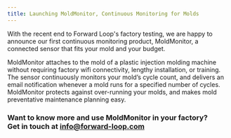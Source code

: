 ```yaml
---
title: Launching MoldMonitor, Continuous Monitoring for Molds
---
```


With the recent end to Forward Loop's factory testing, we are happy to announce our first continuous monitoring product, MoldMonitor, a connected sensor that fits your mold and your budget.

MoldMonitor attaches to the mold of a plastic injection molding machine without requiring factory wifi connectivity, lengthy installation, or training. The sensor continuously monitors your mold’s cycle count, and delivers an email notification whenever a mold runs for a specified number of cycles. MoldMonitor protects against over-running your molds, and makes mold preventative maintenance planning easy.

### **Want to know more and use MoldMonitor in your factory? <br/>Get in touch at [info@forward-loop.com](mailto:info@forward-loop.com)**